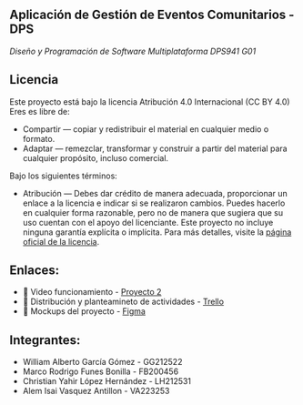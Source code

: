 ## Aplicación de Gestión de Eventos Comunitarios - DPS
_Diseño y Programación de Software Multiplataforma DPS941 G01_

## Licencia 
Este proyecto está bajo la licencia Atribución 4.0 Internacional (CC BY 4.0)
Eres es libre de:

- Compartir — copiar y redistribuir el material en cualquier medio o formato.
- Adaptar — remezclar, transformar y construir a partir del material para cualquier propósito, incluso comercial.

Bajo los siguientes términos:
- Atribución — Debes dar crédito de manera adecuada, proporcionar un enlace a la licencia e indicar si se realizaron cambios. Puedes hacerlo en cualquier forma razonable, pero no de manera que sugiera que su uso cuentan con el apoyo del licenciante. Este proyecto no incluye ninguna garantía explícita o implícita. Para más detalles, visite la [página oficial de la licencia](https://creativecommons.org/licenses/by/4.0/deed.es
). 

## Enlaces:

- 📄 Video funcionamiento - [Proyecto 2](https://drive.google.com/file/d/1BCHebGp3LdLyc-aWGXNXJE7wed0KkxiL/view?usp=sharing)
- 📝 Distribución y planteamineto de actividades - [Trello](https://trello.com/b/jaDpn3iW/mi-tablero-de-trello)
- 🌱 Mockups del proyecto - [Figma](https://www.figma.com/proto/0M8XHDrzxFznQYXQUPqszQ/Prototipos?node-id=6-1838)

## Integrantes:

- William Alberto García Gómez - GG212522  
- Marco Rodrigo Funes Bonilla - FB200456 
- Christian Yahir López Hernández - LH212531
- Alem Isai Vasquez Antillon - VA223253
